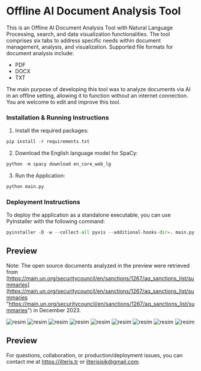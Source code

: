 # Offline AI Document Analysis Tool
This is an Offline AI Document Analysis Tool with Natural Language Processing, search, and data visualization functionalities. The tool comprises six tabs to address specific needs within document management, analysis, and visualization. Supported file formats for document analysis include:

- PDF
- DOCX
- TXT

The main purpose of developing this tool was to analyze documents via AI in an offline setting, allowing it to function without an internet connection. You are welcome to edit and improve this tool.

### Installation & Running Instructions

1. Install the required packages:
```python
pip install -r requirements.txt
```

2. Download the English language model for SpaCy:
```python
python -m spacy download en_core_web_lg
```

3. Run the Application:
```python
python main.py
```

### Deployment Instructions

To deploy the application as a standalone executable, you can use PyInstaller with the following command:
```python
pyinstaller -D -w --collect-all pyvis --additional-hooks-dir=. main.py
```

## Preview

Note: The open source documents analyzed in the preview were retrieved from [https://main.un.org/securitycouncil/en/sanctions/1267/aq_sanctions_list/summaries](https://main.un.org/securitycouncil/en/sanctions/1267/aq_sanctions_list/summaries "https://main.un.org/securitycouncil/en/sanctions/1267/aq_sanctions_list/summaries") in December 2023. 

![resim](https://github.com/user-attachments/assets/387cd15d-69ab-4f2e-bcd3-0e48ff178cf2)
![resim](https://github.com/user-attachments/assets/dd1231bd-1eda-4658-b044-1ea685a86d02)
![resim](https://github.com/user-attachments/assets/449de39a-714a-487a-944c-b856d6eaaf5a)
![resim](https://github.com/user-attachments/assets/bcb33e49-1062-43f4-b253-8a2d29c4759d)
![resim](https://github.com/user-attachments/assets/4fa845ac-e79e-425e-9948-6869ee26f4f1)
![resim](https://github.com/user-attachments/assets/42cb8878-d3c9-4170-bc9d-0159720c1020)
![resim](https://github.com/user-attachments/assets/6a48202b-e8e0-45ed-8560-1706303da9b6)
![resim](https://github.com/user-attachments/assets/2f27c699-1be3-42e5-a8cf-b7d5914feb11)
![resim](https://github.com/user-attachments/assets/fc077442-7e80-4114-beac-10d7865a78d5)

## Preview

For questions, collaboration, or production/deployment issues, you can contact me at https://ilteris.tr or ilterisisik@gmail.com.




